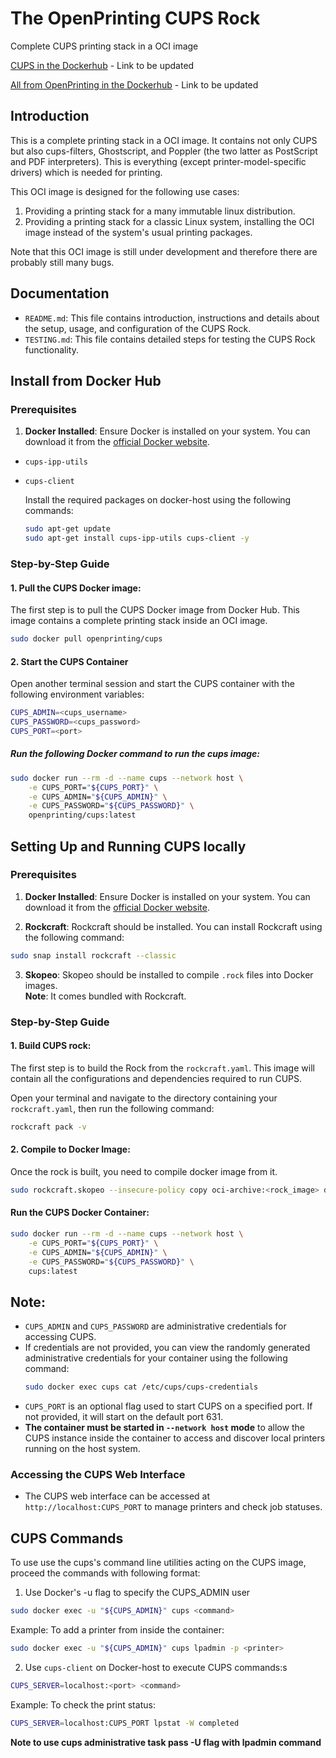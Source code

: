 # The OpenPrinting CUPS Rock

Complete CUPS printing stack in a OCI image

[CUPS in the Dockerhub]() - Link to be updated

[All from OpenPrinting in the Dockerhub]() - Link to be updated

## Introduction

This is a complete printing stack in a OCI image. It contains not only CUPS but also cups-filters, Ghostscript, and Poppler (the two latter as PostScript and PDF interpreters). This is everything (except printer-model-specific drivers) which is needed for printing.

This OCI image is designed for the following use cases:

1. Providing a printing stack for a many immutable linux distribution.
2. Providing a printing stack for a classic Linux system, installing the OCI image instead of the system's usual printing packages.

Note that this OCI image is still under development and therefore there are probably still many bugs.

## Documentation
- `README.md`: This file contains introduction,  instructions and details about the setup, usage, and configuration of the CUPS Rock.
- `TESTING.md`: This file contains detailed steps for testing the CUPS Rock functionality.

## Install from Docker Hub
### Prerequisites

1. **Docker Installed**: Ensure Docker is installed on your system. You can download it from the [official Docker website](https://www.docker.com/get-started).

- `cups-ipp-utils`
- `cups-client`

  Install the required packages on docker-host using the following commands:

  ```sh
  sudo apt-get update
  sudo apt-get install cups-ipp-utils cups-client -y
  ```

### Step-by-Step Guide

#### 1. Pull the CUPS Docker image:

The first step is to pull the CUPS Docker image from Docker Hub. This image contains a complete printing stack inside an OCI image.
```sh
sudo docker pull openprinting/cups
```

#### 2. Start the CUPS Container
Open another terminal session and start the CUPS container with the following environment variables:

```sh
CUPS_ADMIN=<cups_username>
CUPS_PASSWORD=<cups_password>
CUPS_PORT=<port>
```

##### Run the following Docker command to run the cups image:
```sh
sudo docker run --rm -d --name cups --network host \
    -e CUPS_PORT="${CUPS_PORT}" \
    -e CUPS_ADMIN="${CUPS_ADMIN}" \
    -e CUPS_PASSWORD="${CUPS_PASSWORD}" \
    openprinting/cups:latest
```

## Setting Up and Running CUPS locally

### Prerequisites

1. **Docker Installed**: Ensure Docker is installed on your system. You can download it from the [official Docker website](https://www.docker.com/get-started).

2. **Rockcraft**: Rockcraft should be installed. You can install Rockcraft using the following command:
```sh
sudo snap install rockcraft --classic
```

3. **Skopeo**: Skopeo should be installed to compile `.rock` files into Docker images. <br>
**Note**: It comes bundled with Rockcraft.

### Step-by-Step Guide

#### 1. Build CUPS rock:

The first step is to build the Rock from the `rockcraft.yaml`. This image will contain all the configurations and dependencies required to run CUPS.

Open your terminal and navigate to the directory containing your `rockcraft.yaml`, then run the following command:

```sh
rockcraft pack -v
```

#### 2. Compile to Docker Image:

Once the rock is built, you need to compile docker image from it.

```sh
sudo rockcraft.skopeo --insecure-policy copy oci-archive:<rock_image> docker-daemon:cups:latest
```

#### Run the CUPS Docker Container:

```sh
sudo docker run --rm -d --name cups --network host \
    -e CUPS_PORT="${CUPS_PORT}" \
    -e CUPS_ADMIN="${CUPS_ADMIN}" \
    -e CUPS_PASSWORD="${CUPS_PASSWORD}" \
    cups:latest
```

## Note: 
- `CUPS_ADMIN` and `CUPS_PASSWORD` are administrative credentials for accessing CUPS.
- If credentials are not provided, you can view the randomly generated administrative credentials for your container using the following command:
    ```sh
    sudo docker exec cups cat /etc/cups/cups-credentials
    ```
- `CUPS_PORT` is an optional flag used to start CUPS on a specified port. If not provided, it will start on the default port 631.
- **The container must be started in `--network host` mode** to allow the CUPS instance inside the container to access and discover local printers running on the host system.

### Accessing the CUPS Web Interface
- The CUPS web interface can be accessed at `http://localhost:CUPS_PORT` to manage printers and check job statuses.

## CUPS Commands
To use use the cups's command line utilities acting on the CUPS image, proceed the commands with following format:

1. Use Docker's -u flag to specify the CUPS_ADMIN user
```sh
sudo docker exec -u "${CUPS_ADMIN}" cups <command>
```
Example:
To add a printer from inside the container:
```sh
sudo docker exec -u "${CUPS_ADMIN}" cups lpadmin -p <printer>
```

2. Use `cups-client` on Docker-host to execute CUPS commands:s
```sh
CUPS_SERVER=localhost:<port> <command>
```

Example:
To check the print status:
```sh
CUPS_SERVER=localhost:CUPS_PORT lpstat -W completed
```
**Note to use cups administrative task pass -U flag with lpadmin command**
